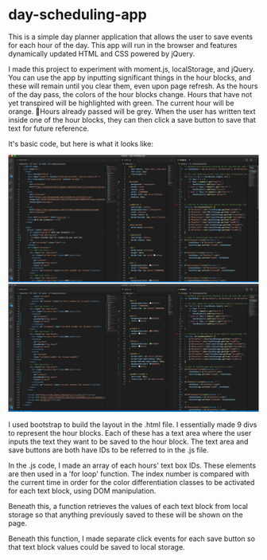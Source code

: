 # day-scheduling-app

This is a simple day planner application that allows the user to save events for each hour of the day. This app will run in the browser and features dynamically updated HTML and CSS powered by jQuery.


I made this project to experiment with moment.js, localStorage, and jQuery. You can use the app by inputting significant things in the hour blocks, and these will remain until you clear them, even upon page refresh. As the hours of the day pass, the colors of the hour blocks change. Hours that have not yet transpired will be highlighted with green. The current hour will be orange. Hours already passed will be grey. When the user has written text inside one of the hour blocks, they can then click a save button to save that text for future reference. 

It's basic code, but here is what it looks like: 

![First image of .html, .css, .js code](day_scheduling_app1.png)
![Second image of .html, .css, .js code](day_scheduling_app2.png)


I used bootstrap to build the layout in the .html file. I essentially made 9 divs to represent the hour blocks. Each of these has a text area where the user inputs the text they want to be saved to the hour block. The text area and save buttons are both have IDs to be referred to in the .js file. 

In the .js code, I made an array of each hours' text box IDs. These elements are then used in a 'for loop' function. The index number is compared with the current time in order for the color differentiation classes to be activated for each text block, using DOM manipulation. 

Beneath this, a function retrieves the values of each text block from local storage so that anything previously saved to these will be shown on the page. 

Beneath this function, I made separate click events for each save button so that text block values could be saved to local storage.
